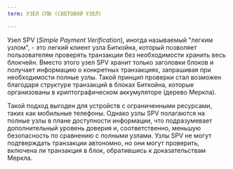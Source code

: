 ```yaml
---
term: УЗЕЛ СПВ (СВЕТОВОЙ УЗЕЛ)

---
```

Узел SPV (*Simple Payment Verification*), иногда называемый "легким узлом", - это легкий клиент узла Биткойна, который позволяет пользователям проверять транзакции без необходимости хранить весь блокчейн. Вместо этого узел SPV хранит только заголовки блоков и получает информацию о конкретных транзакциях, запрашивая при необходимости полные узлы. Такой принцип проверки стал возможен благодаря структуре транзакций в блоках Биткойна, которые организованы в криптографическом аккумуляторе (дерево Меркла).

Такой подход выгоден для устройств с ограниченными ресурсами, таких как мобильные телефоны. Однако узлы SPV полагаются на полные узлы в плане доступности информации, что подразумевает дополнительный уровень доверия и, соответственно, меньшую безопасность по сравнению с полными узлами. Узлы SPV не могут подтверждать транзакции автономно, но они могут проверить, включена ли транзакция в блок, обратившись к доказательствам Меркла.